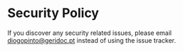 # Security Policy

If you discover any security related issues, please email diogopinto@geridoc.pt instead of using the issue tracker.
